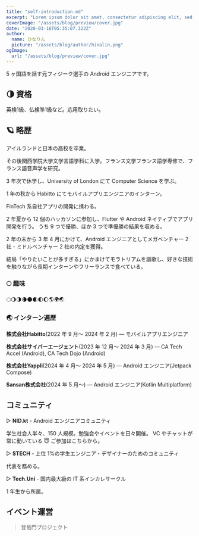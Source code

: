 ```yaml
---
title: "self-introduction.md"
excerpt: "Lorem ipsum dolor sit amet, consectetur adipiscing elit, sed do eiusmod tempor incididunt ut labore et dolore magna aliqua. Praesent elementum facilisis leo vel fringilla est ullamcorper eget. At imperdiet dui accumsan sit amet nulla facilities morbi tempus."
coverImage: "/assets/blog/preview/cover.jpg"
date: "2020-03-16T05:35:07.322Z"
author:
  name: ひなりん
  picture: "/assets/blog/author/hinalin.png"
ogImage:
  url: "/assets/blog/preview/cover.jpg"
---
```


5 ヶ国語を話す元フィジーク選手の Android エンジニアです。

## 🌗 資格
英検1級、仏検準1級など。応用取りたい。

## 🪐 略歴

アイルランドと日本の高校を卒業。

その後関西学院大学文学言語学科に入学。フランス文学フランス語学専修で、フランス語音声学を研究。

3 年次で休学し、University of London にて Computer Science を学ぶ。

1 年の秋から Habitto にてモバイルアプリエンジニアのインターン。

FinTech 系自社アプリの開発に携わる。

2 年夏から 12 個のハッカソンに参加し、Flutter や Android ネイティブでアプリ開発を行う。
うち 9 つで優勝、ほか 3 つで準優勝の結果を収める。

2 年の末から 3 年 4 月にかけて、Android エンジニアとしてメガベンチャー 2 社・ミドルベンチャー 2 社の内定を獲得。

結局「やりたいことが多すぎる」にかまけてモラトリアムを謳歌し、好きな技術を触りながら長期インターンやフリーランスで食べている。

### 🌕 趣味

🌕🌖🌗🌘🌑🌒🌓🌔🌎🌍🌏

### 🌏 インターン遍歴

**株式会社Habitto**(2022 年 9 月～ 2024 年 2 月) — モバイルアプリエンジニア


**株式会社サイバーエージェント**(2023 年 12 月～ 2024 年 3 月) — CA Tech Accel (Android), CA Tech Dojo (Android)


**株式会社Yappli**(2024 年 4 月～ 2024 年 5 月) — Android エンジニア(Jetpack Compose)


**Sansan株式会社**(2024 年 5 月～) — Android エンジニア(Kotlin Multiplatform)

## コミュニティ

▷ **NID.kt** - Android エンジニアコミュニティ

学生社会人半々、150 人規模。勉強会やイベントを日々開催。
VC やチャットが常に動いている 😇
ご参加はこちらから。

▷ **STECH** - 上位 1%の学生エンジニア・デザイナーのためのコミュニティ

代表を務める。

▷ **Tech.Uni** - 国内最大級の IT 系インカレサークル

1 年生から所属。

## イベント運営

> 登竜門プロジェクト
